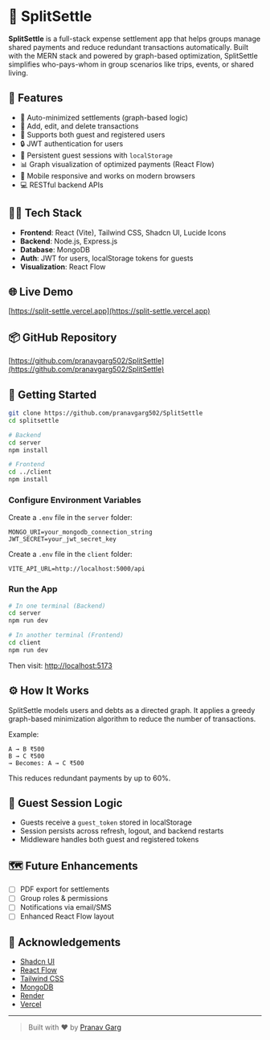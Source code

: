 # 💸 SplitSettle

**SplitSettle** is a full-stack expense settlement app that helps groups manage shared payments and reduce redundant transactions automatically. Built with the MERN stack and powered by graph-based optimization, SplitSettle simplifies who-pays-whom in group scenarios like trips, events, or shared living.

## 🌟 Features

- 🔁 Auto-minimized settlements (graph-based logic)
- 🧾 Add, edit, and delete transactions
- 👥 Supports both guest and registered users
- 🔒 JWT authentication for users
- 🧠 Persistent guest sessions with `localStorage`
- 📊 Graph visualization of optimized payments (React Flow)
- 📱 Mobile responsive and works on modern browsers
- 💻 RESTful backend APIs

## 🧑‍💻 Tech Stack

- **Frontend**: React (Vite), Tailwind CSS, Shadcn UI, Lucide Icons
- **Backend**: Node.js, Express.js
- **Database**: MongoDB
- **Auth**: JWT for users, localStorage tokens for guests
- **Visualization**: React Flow

## 🌐 Live Demo

[https://split-settle.vercel.app](https://split-settle.vercel.app)

## 📦 GitHub Repository

[https://github.com/pranavgarg502/SplitSettle](https://github.com/pranavgarg502/SplitSettle)

## 🚀 Getting Started

```bash
git clone https://github.com/pranavgarg502/SplitSettle
cd splitsettle

# Backend
cd server
npm install

# Frontend
cd ../client
npm install
```

### Configure Environment Variables

Create a `.env` file in the `server` folder:

```
MONGO_URI=your_mongodb_connection_string
JWT_SECRET=your_jwt_secret_key
```

Create a `.env` file in the `client` folder:

```
VITE_API_URL=http://localhost:5000/api
```

### Run the App

```bash
# In one terminal (Backend)
cd server
npm run dev

# In another terminal (Frontend)
cd client
npm run dev
```

Then visit: [http://localhost:5173](http://localhost:5173)

## ⚙️ How It Works

SplitSettle models users and debts as a directed graph. It applies a greedy graph-based minimization algorithm to reduce the number of transactions.

Example:
```
A → B ₹500  
B → C ₹500  
→ Becomes: A → C ₹500
```

This reduces redundant payments by up to 60%.

## 🧾 Guest Session Logic

- Guests receive a `guest_token` stored in localStorage
- Session persists across refresh, logout, and backend restarts
- Middleware handles both guest and registered tokens

## 🗺 Future Enhancements

- [ ] PDF export for settlements
- [ ] Group roles & permissions
- [ ] Notifications via email/SMS
- [ ] Enhanced React Flow layout

## 🙌 Acknowledgements

- [Shadcn UI](https://ui.shadcn.com)
- [React Flow](https://reactflow.dev)
- [Tailwind CSS](https://tailwindcss.com)
- [MongoDB](https://www.mongodb.com)
- [Render](https://render.com)
- [Vercel](https://vercel.com)

---

> Built with ❤️ by [Pranav Garg](https://www.linkedin.com/in/pranav-garg-dev)
